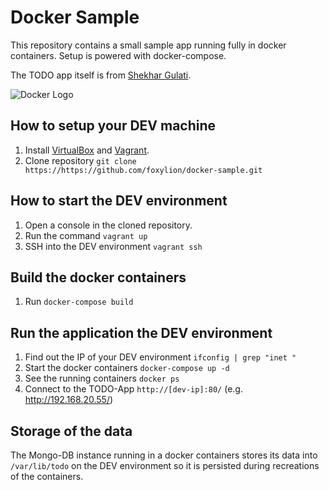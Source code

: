 # Docker Sample

This repository contains a small sample app running fully in docker containers. Setup is powered with docker-compose.

The TODO app itself is from [Shekhar Gulati](https://github.com/shekhargulati/todoapp-spark).

![Docker Logo](https://camo.githubusercontent.com/3482fc32e1f4cad0c44039c8f01e1e270e6894ee/687474703a2f2f692e696d6775722e636f6d2f4b6764574c64682e706e67)

## How to setup your DEV machine

1. Install [VirtualBox](https://www.virtualbox.org/wiki/Downloads) and [Vagrant](https://www.vagrantup.com/downloads.html).
2. Clone repository `git clone https://https://github.com/foxylion/docker-sample.git`

## How to start the DEV environment

1. Open a console in the cloned repository.
2. Run the command `vagrant up`
3. SSH into the DEV environment `vagrant ssh`

## Build the docker containers

1. Run `docker-compose build`

## Run the application the DEV environment

1. Find out the IP of your DEV environment `ifconfig | grep "inet "`
2. Start the docker containers `docker-compose up -d`
3. See the running containers `docker ps`
4. Connect to the TODO-App `http://[dev-ip]:80/` (e.g. http://192.168.20.55/)

## Storage of the data

The Mongo-DB instance running in a docker containers stores its data into `/var/lib/todo` on the DEV environment so it is persisted during recreations of the containers.
